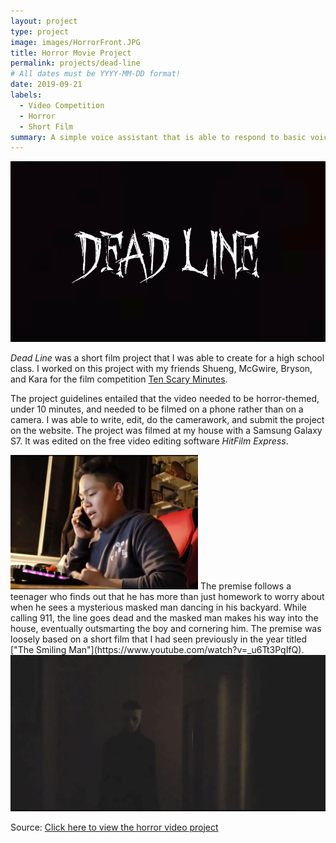 ```yaml
---
layout: project
type: project
image: images/HorrorFront.JPG
title: Horror Movie Project
permalink: projects/dead-line
# All dates must be YYYY-MM-DD format!
date: 2019-09-21
labels:
  - Video Competition
  - Horror
  - Short Film
summary: A simple voice assistant that is able to respond to basic voice commands.
---
```


<img class="ui medium centered image" src="../images/Horror1.JPG">

<em>Dead Line</em> was a short film project that I was able to create for a high school class. I worked on this project with my friends Shueng, McGwire, Bryson, and Kara for the film competition [Ten Scary Minutes](https://contest.tenscaryminutes.com/). 

The project guidelines entailed that the video needed to be horror-themed, under 10 minutes, and needed to be filmed on a phone rather than on a camera. I was able to write, edit, do the camerawork, and submit the project on the website. The project was filmed at my house with a Samsung Galaxy S7. It was edited on the free video editing software <em>HitFilm Express</em>.

<img class="ui medium right floated image" src="../images/Horror2.JPG" width = "300">
The premise follows a teenager who finds out that he has more than just homework to worry about when he sees a mysterious masked man dancing in his backyard. While calling 911, the line goes dead and the masked man makes his way into the house, eventually outsmarting the boy and cornering him. The premise was loosely based on a short film that I had seen previously in the year titled ["The Smiling Man"](https://www.youtube.com/watch?v=_u6Tt3PqIfQ).


<img class="ui medium centered image" src="../images/Horror3.JPG">

Source: <a href="https://contest.tenscaryminutes.com/title/5f50888d529e9de1448cf6e0"></i>Click here to view the horror video project</a>
